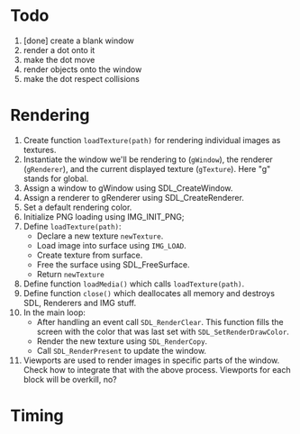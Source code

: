 # Todo
1. [done] create a blank window
2. render a dot onto it
3. make the dot move
4. render objects onto the window
5. make the dot respect collisions

# Rendering
1. Create function `loadTexture(path)` for rendering individual images as textures.
2. Instantiate the window we'll be rendering to (`gWindow`), the renderer (`gRenderer`), and the current displayed texture (`gTexture`). Here "g" stands for global.
3. Assign a window to gWindow using SDL_CreateWindow.
4. Assign a renderer to gRenderer using SDL_CreateRenderer.
5. Set a default rendering color.
6. Initialize PNG loading using IMG_INIT_PNG;
7. Define `loadTexture(path)`:
    - Declare a new texture `newTexture`.
    - Load image into surface using `IMG_LOAD`.
    - Create texture from surface.
    - Free the surface using SDL_FreeSurface.
    - Return `newTexture`
8. Define function `loadMedia()` which calls `loadTexture(path)`.
9. Define function `close()` which deallocates all memory and destroys SDL, Renderers and IMG stuff.
10. In the main loop:
    - After handling an event call `SDL_RenderClear`. This function fills the screen with the color that was last set with `SDL_SetRenderDrawColor`.
    - Render the new texture using `SDL_RenderCopy`.
    - Call `SDL_RenderPresent` to update the window.
11. Viewports are used to render images in specific parts of the window. Check how to integrate that with the above process. Viewports for each block will be overkill, no?

# Timing